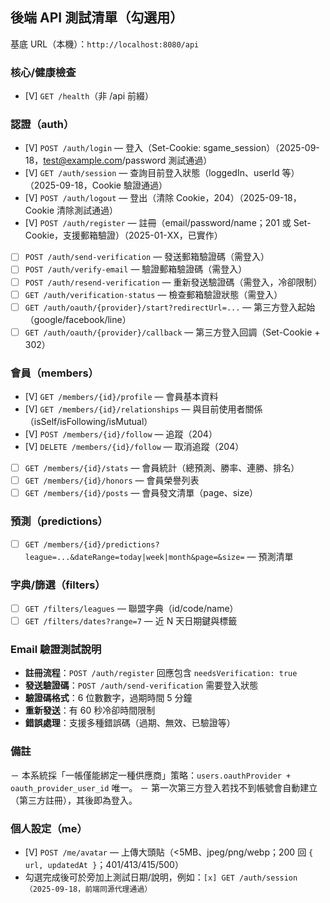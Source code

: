 ## 後端 API 測試清單（勾選用）

基底 URL（本機）：`http://localhost:8080/api`

### 核心/健康檢查
- [V] `GET /health`（非 /api 前綴）

### 認證（auth）
- [V] `POST /auth/login` — 登入（Set-Cookie: sgame_session）（2025-09-18，test@example.com/password 測試通過）
- [V] `GET /auth/session` — 查詢目前登入狀態（loggedIn、userId 等）（2025-09-18，Cookie 驗證通過）
- [V] `POST /auth/logout` — 登出（清除 Cookie，204）（2025-09-18，Cookie 清除測試通過）
- [V] `POST /auth/register` — 註冊（email/password/name；201 或 Set-Cookie，支援郵箱驗證）（2025-01-XX，已實作）
- [ ] `POST /auth/send-verification` — 發送郵箱驗證碼（需登入）
- [ ] `POST /auth/verify-email` — 驗證郵箱驗證碼（需登入）
- [ ] `POST /auth/resend-verification` — 重新發送驗證碼（需登入，冷卻限制）
- [ ] `GET /auth/verification-status` — 檢查郵箱驗證狀態（需登入）
- [ ] `GET /auth/oauth/{provider}/start?redirectUrl=...` — 第三方登入起始（google/facebook/line）
- [ ] `GET /auth/oauth/{provider}/callback` — 第三方登入回調（Set-Cookie + 302）

### 會員（members）
- [V] `GET /members/{id}/profile` — 會員基本資料
- [V] `GET /members/{id}/relationships` — 與目前使用者關係（isSelf/isFollowing/isMutual）
- [V] `POST /members/{id}/follow` — 追蹤（204）
- [V] `DELETE /members/{id}/follow` — 取消追蹤（204）
- [ ] `GET /members/{id}/stats` — 會員統計（總預測、勝率、連勝、排名）
- [ ] `GET /members/{id}/honors` — 會員榮譽列表
- [ ] `GET /members/{id}/posts` — 會員發文清單（page、size）

### 預測（predictions）
- [ ] `GET /members/{id}/predictions?league=...&dateRange=today|week|month&page=&size=` — 預測清單

### 字典/篩選（filters）
- [ ] `GET /filters/leagues` — 聯盟字典（id/code/name）
- [ ] `GET /filters/dates?range=7` — 近 N 天日期鍵與標籤

### Email 驗證測試說明
- **註冊流程**：`POST /auth/register` 回應包含 `needsVerification: true`
- **發送驗證碼**：`POST /auth/send-verification` 需要登入狀態
- **驗證碼格式**：6 位數數字，過期時間 5 分鐘
- **重新發送**：有 60 秒冷卻時間限制
- **錯誤處理**：支援多種錯誤碼（過期、無效、已驗證等）

### 備註
－ 本系統採「一帳僅能綁定一種供應商」策略：`users.oauthProvider + oauth_provider_user_id` 唯一。
－ 第一次第三方登入若找不到帳號會自動建立（第三方註冊），其後即為登入。

### 個人設定（me）
- [V] `POST /me/avatar` — 上傳大頭貼（<5MB、jpeg/png/webp；200 回 `{ url, updatedAt }`；401/413/415/500）
- 勾選完成後可於旁加上測試日期/說明，例如：`[x] GET /auth/session（2025-09-18，前端同源代理通過）`


